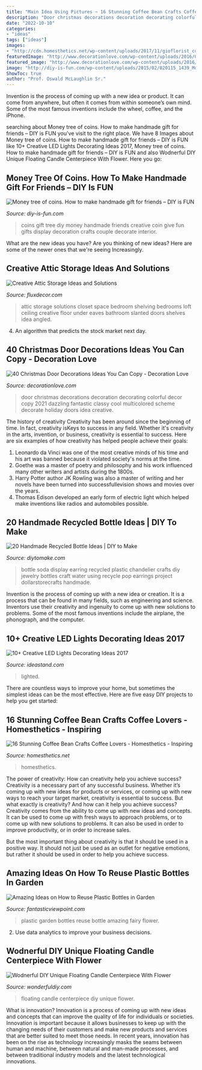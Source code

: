 ```yaml
---
title: "Main Idea Using Pictures ~ 16 Stunning Coffee Bean Crafts Coffee Lovers"
description: "Door christmas decorations decoration decorating colorful decor copy 2021 dazzling fantastic classy cool multicolored scheme decorate holiday doors idea creative"
date: "2022-10-10"
categories:
- "ideas"
tags: ["ideas"]
images:
- "http://cdn.homesthetics.net/wp-content/uploads/2017/11/gioflorist_custom_1.jpg"
featuredImage: "http://www.decorationlove.com/wp-content/uploads/2016/08/Colorful-Christmas-Door-Decorations.jpg"
featured_image: "http://www.decorationlove.com/wp-content/uploads/2016/08/Colorful-Christmas-Door-Decorations.jpg"
image: "http://diy-is-fun.com/wp-content/uploads/2015/02/020115_1439_Moneytreeof10.jpg"
ShowToc: true
author: "Prof. Oswald McLaughlin Sr."
---
```



Invention is the process of coming up with a new idea or product. It can come from anywhere, but often it comes from within someone’s own mind. Some of the most famous inventions include the wheel, coffee, and the iPhone.

	

		
searching about Money tree of coins. How to make handmade gift for friends – DIY is FUN you've visit to the right place. We have 8 Images about Money tree of coins. How to make handmade gift for friends – DIY is FUN like 10+ Creative LED Lights Decorating Ideas 2017, Money tree of coins. How to make handmade gift for friends – DIY is FUN and also Wodnerful DIY Unique Floating Candle Centerpiece With Flower. Here you go:
		
    
## Money Tree Of Coins. How To Make Handmade Gift For Friends – DIY Is FUN

<img loading=lazy src="http://diy-is-fun.com/wp-content/uploads/2015/02/020115_1439_Moneytreeof10.jpg" onerror="this.onerror=null;this.src='https://tse3.mm.bing.net/th?id=OIP.Lkp3KDBXiLkivCjSrX-ssAAAAA&amp;pid=15.1';" alt="Money tree of coins. How to make handmade gift for friends – DIY is FUN">

_Source: diy-is-fun.com_

>coins gift tree diy money handmade friends creative coin give fun gifts display decoration crafts couple decorate interior. 

	

What are the new ideas you have?
Are you thinking of new ideas? Here are some of the newer ones that we're seeing Increasingly.

    
## Creative Attic Storage Ideas And Solutions

<img loading=lazy src="http://fluxdecor.com/wp-content/uploads/2015/09/1-attic-storage-ideas-solutions.jpg" onerror="this.onerror=null;this.src='https://tse4.mm.bing.net/th?id=OIP.3UIQnDoSt_18JUFgH5YNggHaJ4&amp;pid=15.1';" alt="Creative Attic Storage Ideas and Solutions">

_Source: fluxdecor.com_

>attic storage solutions closet space bedroom shelving bedrooms loft ceiling creative floor under eaves bathroom slanted doors shelves idea angled. 

	

4. An algorithm that predicts the stock market next day.

    
## 40 Christmas Door Decorations Ideas You Can Copy - Decoration Love

<img loading=lazy src="http://www.decorationlove.com/wp-content/uploads/2016/08/Colorful-Christmas-Door-Decorations.jpg" onerror="this.onerror=null;this.src='https://tse2.mm.bing.net/th?id=OIP.x0XffxyhTsbjQGcsme310QHaKL&amp;pid=15.1';" alt="40 Christmas Door Decorations Ideas You Can Copy - Decoration Love">

_Source: decorationlove.com_

>door christmas decorations decoration decorating colorful decor copy 2021 dazzling fantastic classy cool multicolored scheme decorate holiday doors idea creative. 

	

The history of creativity
Creativity has been around since the beginning of time. In fact, creativity isKeys to success in any field. Whether it's creativity in the arts, invention, or business, creativity is essential to success. Here are six examples of how creativity has helped people achieve their goals: 
1. Leonardo da Vinci was one of the most creative minds of his time and his art was banned because it violated society's norms at the time. 
2. Goethe was a master of poetry and philosophy and his work influenced many other writers and artists during the 1800s. 
3. Harry Potter author JK Rowling was also a master of writing and her novels have been turned into successfullevision shows and movies over the years. 
4. Thomas Edison developed an early form of electric light which helped make inventions like radios and automobiles possible. 

    
## 20 Handmade Recycled Bottle Ideas | DIY To Make

<img loading=lazy src="http://www.diytomake.com/wp-content/uploads/2016/11/Amazing-Plastic-Soda-Bottle-Chandelier.jpg" onerror="this.onerror=null;this.src='https://tse2.mm.bing.net/th?id=OIP.8b76ezcOLxqmaV_JUcaFpQHaNu&amp;pid=15.1';" alt="20 Handmade Recycled Bottle Ideas | DIY to Make">

_Source: diytomake.com_

>bottle soda display earring recycled plastic chandelier crafts diy jewelry bottles craft water using recycle pop earrings project dollarstorecrafts handmade. 

	

Invention is the process of coming up with a new idea or creation. It is a process that can be found in many fields, such as engineering and science. Inventors use their creativity and ingenuity to come up with new solutions to problems. Some of the most famous inventions include the airplane, the phonograph, and the computer.

    
## 10+ Creative LED Lights Decorating Ideas 2017

<img loading=lazy src="https://ideastand.com/wp-content/uploads/2014/08/led-light-decorating/8-led-lighted-branches-decoration.jpg" onerror="this.onerror=null;this.src='https://tse1.mm.bing.net/th?id=OIP.PJRQEbxl_4ZxtWv_TcYagwHaLH&amp;pid=15.1';" alt="10+ Creative LED Lights Decorating Ideas 2017">

_Source: ideastand.com_

>lighted. 

	

There are countless ways to improve your home, but sometimes the simplest ideas can be the most effective. Here are five easy DIY projects to help you get started: 

    
## 16 Stunning Coffee Bean Crafts Coffee Lovers - Homesthetics - Inspiring

<img loading=lazy src="http://cdn.homesthetics.net/wp-content/uploads/2017/11/gioflorist_custom_1.jpg" onerror="this.onerror=null;this.src='https://tse1.mm.bing.net/th?id=OIP.5RKiiyC-bTdu4gPZeQQI4AHaLH&amp;pid=15.1';" alt="16 Stunning Coffee Bean Crafts Coffee Lovers - Homesthetics - Inspiring">

_Source: homesthetics.net_

>homesthetics. 

	

The power of creativity: How can creativity help you achieve success?
Creativity is a necessary part of any successful business. Whether it’s coming up with new ideas for products or services, or coming up with new ways to reach your target market, creativity is essential to success. But what exactly is creativity? And how can it help you achieve success?
Creativity comes from the ability to come up with new ideas and concepts. It can be used to come up with fresh ways to approach problems, or to come up with new solutions to problems. It can also be used in order to improve productivity, or in order to increase sales.

But the most important thing about creativity is that it should be used in a positive way. It should not just be used as an outlet for negative emotions, but rather it should be used in order to help you achieve success.

    
## Amazing Ideas On How To Reuse Plastic Bottles In Garden

<img loading=lazy src="http://www.fantasticviewpoint.com/wp-content/uploads/2017/05/plastic-bottle-fairy-house-night-lights-vertical-top-634x891.jpg" onerror="this.onerror=null;this.src='https://tse2.mm.bing.net/th?id=OIP.ifoWQ0F5k3U4Ba2iaSfiIQHaKa&amp;pid=15.1';" alt="Amazing Ideas on How to Reuse Plastic Bottles in Garden">

_Source: fantasticviewpoint.com_

>plastic garden bottles reuse bottle amazing fairy flower. 

	

2. Use data analytics to improve your business decisions.

    
## Wodnerful DIY Unique Floating Candle Centerpiece With Flower

<img loading=lazy src="https://cdn.wonderfuldiy.com/wp-content/uploads/2014/10/Floating-Candle-Centerpiece-With-Flower12.jpg" onerror="this.onerror=null;this.src='https://tse1.mm.bing.net/th?id=OIP.PTLYgHfPVnnmvLzp0xU3qwHaJ4&amp;pid=15.1';" alt="Wodnerful DIY Unique Floating Candle Centerpiece With Flower">

_Source: wonderfuldiy.com_

>floating candle centerpiece diy unique flower. 

	

What is innovation?
Innovation is a process of coming up with new ideas and concepts that can improve the quality of life for individuals or societies. Innovation is important because it allows businesses to keep up with the changing needs of their customers and make new products and services that are better suited to meet those needs. In recent years, innovation has been on the rise as technology increasingly masks the seams between human and machine, between natural and man-made processes, and between traditional industry models and the latest technological innovations.

